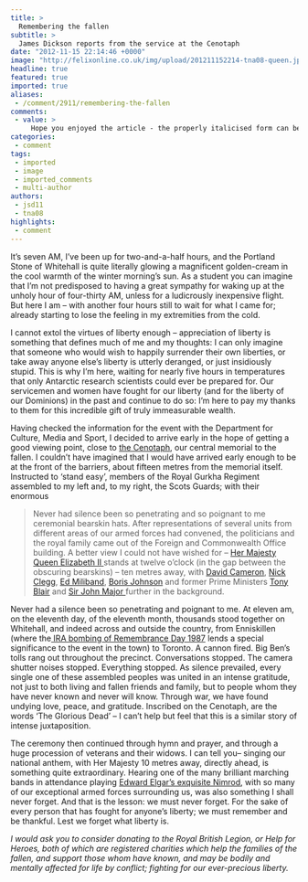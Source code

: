 ```yaml
---
title: >
  Remembering the fallen
subtitle: >
  James Dickson reports from the service at the Cenotaph
date: "2012-11-15 22:14:46 +0000"
image: "http://felixonline.co.uk/img/upload/201211152214-tna08-queen.jpg"
headline: true
featured: true
imported: true
aliases:
 - /comment/2911/remembering-the-fallen
comments:
 - value: >
     Hope you enjoyed the article - the properly italicised form can be found here which better conveys my word emphases. https://docs.google.com/open?id=0B9wXDjcGsP9yb3BMY21ZeHZBNlU,That's half because I hadn't read your article until after I'd written it, and half because I wanted it to be a piece about my perception of the experience of what I was observing - as it has left a lasting impression on me. <br> <br>I don't quite understand where you're getting this nationalism funding idea from. My father was in the armed forces (RN) for ~20 years and has helped funding campaigns for HFH (remaining independent from the charity itself), and I assure you the overwhelming message from the donors is one of thanks, not jingoism. And because of that your article came across to me as just silly, with just colloquial evidence for something I haven't perceived, knowing ex-servicemen etc. <br> <br>To be honest I regret that the RBL and HFH even exist in the first place. I find it unbelievable that the state should expect its armed force
categories:
 - comment
tags:
 - imported
 - image
 - imported_comments
 - multi-author
authors:
 - jsd11
 - tna08
highlights:
 - comment
---
```


It’s seven AM, I’ve been up for two-and-a-half hours, and the Portland Stone of Whitehall is quite literally glowing a magnificent golden-cream in the cool warmth of the winter morning’s sun. As a student you can imagine that I’m not predisposed to having a great sympathy for waking up at the unholy hour of four-thirty AM, unless for a ludicrously inexpensive flight. But here I am – with another four hours still to wait for what I came for; already starting to lose the feeling in my extremities from the cold.

I cannot extol the virtues of liberty enough – appreciation of liberty is something that defines much of me and my thoughts: I can only imagine that someone who would wish to happily surrender their own liberties, or take away anyone else’s liberty is utterly deranged, or just insidiously stupid. This is why I’m here, waiting for nearly five hours in temperatures that only Antarctic research scientists could ever be prepared for. Our servicemen and women have fought for our liberty (and for the liberty of our Dominions) in the past and continue to do so: I’m here to pay my thanks to them for this incredible gift of truly immeasurable wealth.

Having checked the information for the event with the Department for Culture, Media and Sport, I decided to arrive early in the hope of getting a good viewing point, close to [the Cenotaph](http://en.wikipedia.org/wiki/The_Cenotaph,_Whitehall), our central memorial to the fallen. I couldn’t have imagined that I would have arrived early enough to be at the front of the barriers, about fifteen metres from the memorial itself. Instructed to ‘stand easy’, members of the Royal Gurkha Regiment assembled to my left and, to my right, the Scots Guards; with their enormous
> Never had silence been so penetrating and so poignant to me
ceremonial bearskin hats. After representations of several units from different areas of our armed forces had convened, the politicians and the royal family came out of the Foreign and Commonwealth Office building. A better view I could not have wished for – [Her Majesty Queen Elizabeth II ](http://www.royal.gov.uk/hmthequeen/hmthequeen.aspx)stands at twelve o’clock (in the gap between the obscuring bearskins) – ten metres away, with [David Cameron](http://www.davidcameron.com/), [Nick Clegg](http://www.nickclegg.org.uk/), [Ed Miliband](https://twitter.com/Ed_Miliband), [Boris Johnson](http://www.london.gov.uk/who-runs-london/mayor/boris-johnson) and former Prime Ministers [Tony Blair](http://www.tonyblairoffice.org/) and [Sir John Major ](http://www.johnmajor.co.uk/)further in the background.

Never had a silence been so penetrating and poignant to me. At eleven am, on the eleventh day, of the eleventh month, thousands stood together on Whitehall, and indeed across and outside the country, from Enniskillen (where the[ IRA bombing of Remembrance Day 1987](http://www.bbc.co.uk/news/uk-northern-ireland-20245311) lends a special significance to the event in the town) to Toronto. A cannon fired. Big Ben’s tolls rang out throughout the precinct. Conversations stopped. The camera shutter noises stopped. Everything stopped. As silence prevailed, every single one of these assembled peoples was united in an intense gratitude, not just to both living and fallen friends and family, but to people whom they have never known and never will know. Through war, we have found undying love, peace, and gratitude. Inscribed on the Cenotaph, are the words ‘The Glorious Dead’ – I can’t help but feel that this is a similar story of intense juxtaposition.

The ceremony then continued through hymn and prayer, and through a huge procession of veterans and their widows. I can tell you– singing our national anthem, with Her Majesty 10 metres away, directly ahead, is something quite extraordinary. Hearing one of the many brilliant marching bands in attendance playing [Edward Elgar’s exquisite Nimrod](http://www.youtube.com/watch?v=NhnMd1Jl7SA), with so many of our exceptional armed forces surrounding us, was also something I shall never forget. And that is the lesson: we must never forget. For the sake of every person that has fought for anyone’s liberty; we must remember and be thankful. Lest we forget what liberty is.

_I would ask you to consider donating to the Royal British Legion, or Help for Heroes, both of which are registered charities which help the families of the fallen, and support those whom have known, and may be bodily and mentally affected for life by conflict; fighting for our ever-precious liberty._
